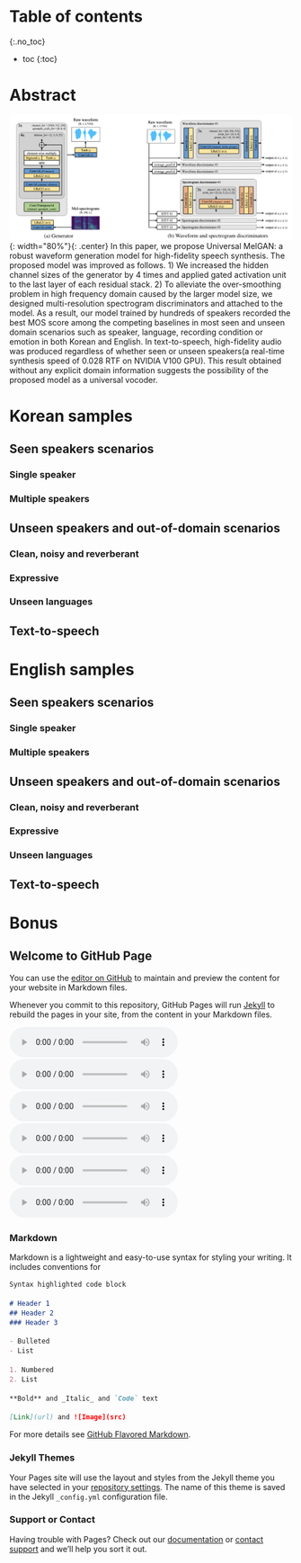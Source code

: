 # Table of contents
{:.no_toc}
* toc
{:toc}

# Abstract
![Image](figure1.png){: width="80%"}{: .center}
In this paper, we propose Universal MelGAN: a robust waveform generation model for high-fidelity speech synthesis. The proposed model was improved as follows. 1) We increased the hidden channel sizes of the generator by 4 times and applied gated activation unit to the last layer of each residual stack. 2) To alleviate the over-smoothing problem in high frequency domain caused by the larger model size, we designed multi-resolution spectrogram discriminators and attached to the model. As a result, our model trained by hundreds of speakers recorded the best MOS score among the competing baselines in most seen and unseen domain scenarios such as speaker, language, recording condition or emotion in both Korean and English. In text-to-speech, high-fidelity audio was produced regardless of whether seen or unseen speakers(a real-time synthesis speed of 0.028 RTF on NVIDIA V100 GPU). This result obtained without any explicit domain information suggests the possibility of the proposed model as a universal vocoder.

# Korean samples

## Seen speakers scenarios

### Single speaker

### Multiple speakers

## Unseen speakers and out-of-domain scenarios

### Clean, noisy and reverberant

### Expressive

### Unseen languages

## Text-to-speech

# English samples

## Seen speakers scenarios

### Single speaker

### Multiple speakers

## Unseen speakers and out-of-domain scenarios

### Clean, noisy and reverberant

### Expressive

### Unseen languages

## Text-to-speech

# Bonus


## Welcome to GitHub Page

You can use the [editor on GitHub](https://github.com/kallavinka8045/icassp2021/edit/gh-pages/index.md) to maintain and preview the content for your website in Markdown files.

Whenever you commit to this repository, GitHub Pages will run [Jekyll](https://jekyllrb.com/) to rebuild the pages in your site, from the content in your Markdown files.

<tr>
  <td><audio controls ><source src="wav_for_mos/eng/wavernn/eng_seen_single/LJ021-0045.wav" type="audio/wav"></audio></td>
  <td><audio controls ><source src="wav_for_mos/eng/wavernn/eng_seen_single/LJ021-0045.wav" type="audio/wav"></audio></td>
  <td><audio controls ><source src="wav_for_mos/eng/wavernn/eng_seen_single/LJ021-0045.wav" type="audio/wav"></audio></td>
  <td><audio controls ><source src="wav_for_mos/eng/wavernn/eng_seen_single/LJ021-0045.wav" type="audio/wav"></audio></td>
  <td><audio controls ><source src="wav_for_mos/eng/wavernn/eng_seen_single/LJ021-0045.wav" type="audio/wav"></audio></td>
  <td><audio controls ><source src="wav_for_mos/eng/wavernn/eng_seen_single/LJ021-0045.wav" type="audio/wav"></audio></td>
</tr>

### Markdown

Markdown is a lightweight and easy-to-use syntax for styling your writing. It includes conventions for

```markdown
Syntax highlighted code block

# Header 1
## Header 2
### Header 3

- Bulleted
- List

1. Numbered
2. List

**Bold** and _Italic_ and `Code` text

[Link](url) and ![Image](src)
```

For more details see [GitHub Flavored Markdown](https://guides.github.com/features/mastering-markdown/).

### Jekyll Themes

Your Pages site will use the layout and styles from the Jekyll theme you have selected in your [repository settings](https://github.com/kallavinka8045/icassp2021/settings). The name of this theme is saved in the Jekyll `_config.yml` configuration file.

### Support or Contact

Having trouble with Pages? Check out our [documentation](https://docs.github.com/categories/github-pages-basics/) or [contact support](https://github.com/contact) and we’ll help you sort it out.
